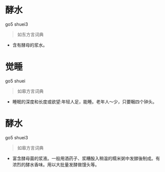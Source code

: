 # 酵水
go5 shuei3
> 如东方言词典
- 含有酵母的浆水。

# 觉睡
go5 shuei
> 如皋方言词典
- 睡眠的深度和长度或欲望:年轻人足，能睡。老年人～少，只要睏四个钟头。

# 酵水
go5 shuei3
> 如皋方言词典
- 富含酵母菌的浆液。一般用酒药子、浆糟酘入稍温的糯米粥中发酵後制成。有浓烈的酵水香味。用以大批量发酵做馒头等。

